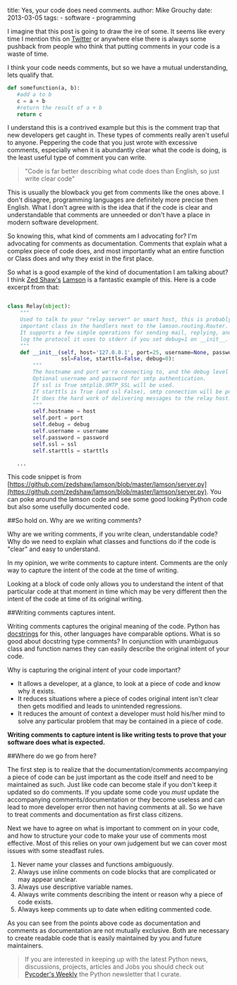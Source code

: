 title: Yes, your code does need comments.
author: Mike Grouchy
date: 2013-03-05
tags:
    - software
	- programming

I imagine that this post is going to draw the ire of some. It seems like every
time I mention this on [Twitter](http://twitter.com/mgrouchy) or anywhere else
there is always some pushback from people who think that putting comments in
your code is a waste of time.

I think your code needs comments, but so we have a mutual understanding, lets
qualify that.

```python
def somefunction(a, b):
   #add a to b
   c = a + b
   #return the result of a + b
   return c
```

I understand this is a contrived example but this is the comment trap that new
developers get caught in. These types of comments really aren't useful to anyone.
Peppering the code that you just wrote with excessive comments, especially when
it is abundantly clear what the code is doing, is the least useful type of comment
you can write.

> "Code is far better describing what code does than English, so just write clear code"

This is usually the blowback you get from comments like the ones above. I don't
disagree, programming languages are definitely more precise then English. What I
don't agree with is the idea that if the code is clear and understandable that
comments are unneeded or don't have a place in modern software development.

So knowing this, what kind of comments am I advocating for? I'm advocating for
comments as documentation. Comments that explain what a complex piece of code
does, and most importantly what an entire function or Class does and why they
exist in the first place.

So what is a good example of the kind of documentation I am talking about? I
think [Zed Shaw's](http://twitter.com/zedshaw) [Lamson](http://github.com/zedshaw/lamson) is a fantastic example of this. Here is a code excerpt from that:

```python

class Relay(object):
    """
    Used to talk to your "relay server" or smart host, this is probably the most
    important class in the handlers next to the lamson.routing.Router.
    It supports a few simple operations for sending mail, replying, and can
    log the protocol it uses to stderr if you set debug=1 on __init__.
    """
    def __init__(self, host='127.0.0.1', port=25, username=None, password=None,
                 ssl=False, starttls=False, debug=0):
        """
        The hostname and port we're connecting to, and the debug level (default to 0).
        Optional username and password for smtp authentication.
        If ssl is True smtplib.SMTP_SSL will be used.
        If starttls is True (and ssl False), smtp connection will be put in TLS mode.
        It does the hard work of delivering messages to the relay host.
        """
        self.hostname = host
        self.port = port
        self.debug = debug
        self.username = username
        self.password = password
        self.ssl = ssl
        self.starttls = starttls

   ...

```
This code snippet is from [https://github.com/zedshaw/lamson/blob/master/lamson/server.py](https://github.com/zedshaw/lamson/blob/master/lamson/server.py). You can poke around the lamson code and see some good looking
Python code but also some usefully documented code.

##So hold on. Why are we writing comments?

Why are we writing comments, if you write clean, understandable code? Why do we
need to explain what classes and functions do if the code is "clear" and easy to
understand.

In my opinion, we write comments to capture intent. Comments are the only way
to capture the intent of the code at the time of writing.

Looking at a block of code only allows you to understand the intent of that
particular code at that moment in time which may be very different then the
intent of the code at time of its original writing.


##Writing comments captures intent.

Writing comments captures the original meaning of the code. Python has [docstrings](http://www.python.org/dev/peps/pep-0257/)
for this, other languages have comparable options. What is so good about docstring
type comments? In conjunction with unambiguous class and function names they can
easily describe the original intent of your code.

Why is capturing the original intent of your code important?

* It allows a developer, at a glance, to look at a piece of code and know why it exists.
* It reduces situations where a piece of codes original intent isn't clear then gets modified
and leads to unintended regressions.
* It reduces the amount of context a developer must hold his/her mind to solve any particular problem that may be contained in a piece of code.

**Writing comments to capture intent is like writing tests to prove that your software does what is expected.**

##Where do we go from here?

The first step is to realize that the documentation/comments accompanying a piece
of code can be just important as the code itself and need to be maintained as such.
Just like code can become stale if you don't keep it updated so do comments.
If you update some code you *must* update the accompanying comments/documentation
or they become useless and can lead to more developer error then not having comments
at all. So we have to treat comments and documentation as first class citizens.

Next we have to agree on what is important to comment on in your code, and how to
structure your code to make your use of comments most effective. Most of this
relies on your own judgement but we can cover most issues with some steadfast rules.

1. Never name your classes and functions ambiguously.
2. Always use inline comments on code blocks that are complicated or may appear unclear.
3. Always use descriptive variable names.
4. Always write comments describing the intent or reason why a piece of code exists.
5. Always keep comments up to date when editing commented code.


As you can see from the points above code as documentation and comments as documentation are not mutually exclusive. Both
are necessary to create readable code that is easily maintained by you and future maintainers.




> If you are interested in keeping up with the latest Python news, discussions,
> projects, articles and Jobs you should check out [Pycoder's Weekly](http://pycoders.com) the Python
> newsletter that I curate.
